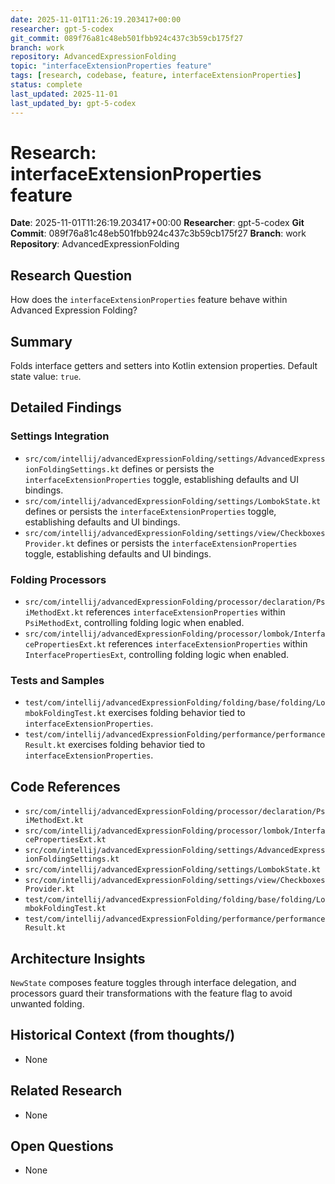 ```yaml
---
date: 2025-11-01T11:26:19.203417+00:00
researcher: gpt-5-codex
git_commit: 089f76a81c48eb501fbb924c437c3b59cb175f27
branch: work
repository: AdvancedExpressionFolding
topic: "interfaceExtensionProperties feature"
tags: [research, codebase, feature, interfaceExtensionProperties]
status: complete
last_updated: 2025-11-01
last_updated_by: gpt-5-codex
---
```


# Research: interfaceExtensionProperties feature

**Date**: 2025-11-01T11:26:19.203417+00:00
**Researcher**: gpt-5-codex
**Git Commit**: 089f76a81c48eb501fbb924c437c3b59cb175f27
**Branch**: work
**Repository**: AdvancedExpressionFolding

## Research Question
How does the `interfaceExtensionProperties` feature behave within Advanced Expression Folding?

## Summary
Folds interface getters and setters into Kotlin extension properties. Default state value: `true`.

## Detailed Findings
### Settings Integration
- `src/com/intellij/advancedExpressionFolding/settings/AdvancedExpressionFoldingSettings.kt` defines or persists the `interfaceExtensionProperties` toggle, establishing defaults and UI bindings.
- `src/com/intellij/advancedExpressionFolding/settings/LombokState.kt` defines or persists the `interfaceExtensionProperties` toggle, establishing defaults and UI bindings.
- `src/com/intellij/advancedExpressionFolding/settings/view/CheckboxesProvider.kt` defines or persists the `interfaceExtensionProperties` toggle, establishing defaults and UI bindings.

### Folding Processors
- `src/com/intellij/advancedExpressionFolding/processor/declaration/PsiMethodExt.kt` references `interfaceExtensionProperties` within `PsiMethodExt`, controlling folding logic when enabled.
- `src/com/intellij/advancedExpressionFolding/processor/lombok/InterfacePropertiesExt.kt` references `interfaceExtensionProperties` within `InterfacePropertiesExt`, controlling folding logic when enabled.

### Tests and Samples
- `test/com/intellij/advancedExpressionFolding/folding/base/folding/LombokFoldingTest.kt` exercises folding behavior tied to `interfaceExtensionProperties`.
- `test/com/intellij/advancedExpressionFolding/performance/performanceResult.kt` exercises folding behavior tied to `interfaceExtensionProperties`.

## Code References
- `src/com/intellij/advancedExpressionFolding/processor/declaration/PsiMethodExt.kt`
- `src/com/intellij/advancedExpressionFolding/processor/lombok/InterfacePropertiesExt.kt`
- `src/com/intellij/advancedExpressionFolding/settings/AdvancedExpressionFoldingSettings.kt`
- `src/com/intellij/advancedExpressionFolding/settings/LombokState.kt`
- `src/com/intellij/advancedExpressionFolding/settings/view/CheckboxesProvider.kt`
- `test/com/intellij/advancedExpressionFolding/folding/base/folding/LombokFoldingTest.kt`
- `test/com/intellij/advancedExpressionFolding/performance/performanceResult.kt`

## Architecture Insights
`NewState` composes feature toggles through interface delegation, and processors guard their transformations with the feature flag to avoid unwanted folding.

## Historical Context (from thoughts/)
- None

## Related Research
- None

## Open Questions
- None
